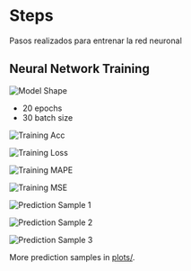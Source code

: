 # Steps

Pasos realizados para entrenar la red neuronal
## Neural Network Training


![Model Shape](model/model.png)

* 20 epochs
* 30 batch size

![Training Acc](plots/training_acc.png)

![Training Loss](plots/training_loss.png)

![Training MAPE](plots/training_mape.png)

![Training MSE](plots/training_mse.png)

![Prediction Sample 1](plots/1.png)

![Prediction Sample 2](plots/2.png)

![Prediction Sample 3](plots/3.png)

More prediction samples in [plots/](https://github.com/javierdemartin/neural-bikes/tree/master/plots).
